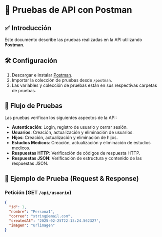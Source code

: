 # 📌 Pruebas de API con Postman

## ✅ Introducción

Este documento describe las pruebas realizadas en la API utilizando **Postman**.

## 🛠️ Configuración

1. Descargar e instalar [Postman](https://www.postman.com/downloads/).
2. Importar la colección de pruebas desde `/postman`.
3. Las variables y colección de pruebas están en sus respectivas carpetas de pruebas.

## 🔄 Flujo de Pruebas

Las pruebas verifican los siguientes aspectos de la API:

- **Autenticación**: Login, registro de usuario y cerrar sesión.
- **Usuarios**: Creación, actualización y eliminación de usuarios.
- **Hijos**: Creación, actualización y eliminación de hijos.
- **Estudios Medicos**: Creación, actualización y eliminación de estudios medicos.
- **Respuestas HTTP**: Verificación de códigos de respuesta HTTP.
- **Respuestas JSON**: Verificación de estructura y contenido de las respuestas JSON.

## 📄 Ejemplo de Prueba (Request & Response)

### **Petición (GET `/api/usuario`)**

```json
{
  "id": 1,
  "nombre": "Persona1",
  "correo": "string@email.com",
  "createdAt": "2025-02-25T22:13:24.562327",
  "imagen": "urlimagen"
}
```
